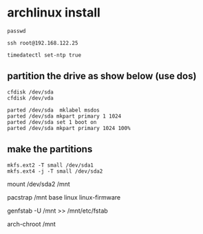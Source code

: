 # archlinux install

```
passwd
```

```
ssh root@192.168.122.25
```

```
timedatectl set-ntp true
```


## partition the drive as show below (use dos)
```
cfdisk /dev/sda
cfdisk /dev/vda

parted /dev/sda  mklabel msdos
parted /dev/sda mkpart primary 1 1024
parted /dev/sda set 1 boot on
parted /dev/sda mkpart primary 1024 100%
```


## make the partitions
```
mkfs.ext2 -T small /dev/sda1
mkfs.ext4 -j -T small /dev/sda2
```


mount /dev/sda2 /mnt


pacstrap /mnt base linux linux-firmware


genfstab -U /mnt >> /mnt/etc/fstab


arch-chroot /mnt
